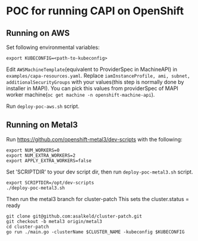 # POC for running CAPI on OpenShift

## Running on AWS

Set following environmental variables:

```
export KUBECONFIG=<path-to-kubeconfig>
```

Edit `AWSMachineTemplate`(equivalent to ProviderSpec in MachineAPI) in `examples/capa-resources.yaml`.
Replace `iamInstanceProfile, ami, subnet, additionalSecurityGroups` with your values(this step is normally done by installer in MAPI). You can pick this values from providerSpec of MAPI worker machine(`oc get machine -n openshift-machine-api`).

Run `deploy-poc-aws.sh` script.

## Running on Metal3

Run https://github.com/openshift-metal3/dev-scripts with the following:

```
export NUM_WORKERS=0
export NUM_EXTRA_WORKERS=2
export APPLY_EXTRA_WORKERS=false
```

Set 'SCRIPTDIR' to your dev script dir, then run `deploy-poc-metal3.sh` script.
```
export SCRIPTDIR=/opt/dev-scripts
./deploy-poc-metal3.sh
```

Then run the metal3 branch for cluster-patch
This sets the cluster.status = ready
```
git clone git@github.com:asalkeld/cluster-patch.git
git checkout -b metal3 origin/metal3
cd cluster-patch
go run ./main.go -clusterName $CLUSTER_NAME -kubeconfig $KUBECONFIG
```
